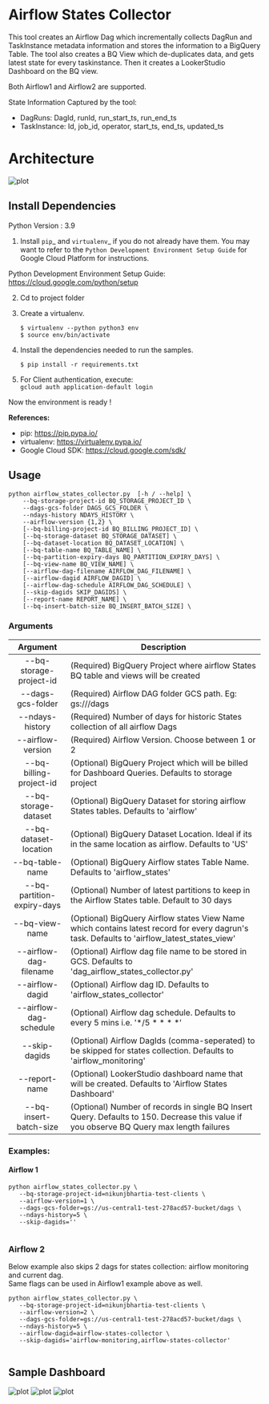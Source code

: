# Airflow States Collector 
 
This tool creates an Airflow Dag which incrementally collects DagRun and TaskInstance metadata information and stores the information to a BigQuery Table. 
The tool also creates a BQ View which de-duplicates data, and gets latest state for every taskinstance. Then it creates a LookerStudio Dashboard on the BQ view.

Both Airflow1 and Airflow2 are supported.

State Information Captured by the tool:
- DagRuns: DagId, runId, run_start_ts, run_end_ts
- TaskInstance: Id, job_id, operator, start_ts, end_ts, updated_ts

# Architecture
![plot](resources/readme/images/architecture.png?raw=true)

## Install Dependencies
Python Version : 3.9

1)  Install ```pip```_ and ```virtualenv```_ if you do not already have them.
    You may want to refer to the ```Python Development Environment Setup Guide``` for Google Cloud Platform for instructions.

Python Development Environment Setup Guide:
https://cloud.google.com/python/setup

2) Cd to project folder

3) Create a virtualenv.

    ```
    $ virtualenv --python python3 env
    $ source env/bin/activate
    ```

4) Install the dependencies needed to run the samples.

   `$ pip install -r requirements.txt`

5) For Client authentication, execute:  
`gcloud auth application-default login`

Now the environment is ready !

**References:**   
* pip: https://pip.pypa.io/
* virtualenv: https://virtualenv.pypa.io/
* Google Cloud SDK: https://cloud.google.com/sdk/

## Usage 

```
python airflow_states_collector.py  [-h / --help] \
    --bq-storage-project-id BQ_STORAGE_PROJECT_ID \ 
    --dags-gcs-folder DAGS_GCS_FOLDER \
    --ndays-history NDAYS_HISTORY \
    --airflow-version {1,2} \
    [--bq-billing-project-id BQ_BILLING_PROJECT_ID] \ 
    [--bq-storage-dataset BQ_STORAGE_DATASET] \
    [--bq-dataset-location BQ_DATASET_LOCATION] \ 
    [--bq-table-name BQ_TABLE_NAME] \
    [--bq-partition-expiry-days BQ_PARTITION_EXPIRY_DAYS] \
    [--bq-view-name BQ_VIEW_NAME] \
    [--airflow-dag-filename AIRFLOW_DAG_FILENAME] \
    [--airflow-dagid AIRFLOW_DAGID] \
    [--airflow-dag-schedule AIRFLOW_DAG_SCHEDULE] \ 
    [--skip-dagids SKIP_DAGIDS] \
    [--report-name REPORT_NAME] \
    [--bq-insert-batch-size BQ_INSERT_BATCH_SIZE] \
```

### Arguments

|          Argument           | Description                                                                                                                                 |
|:---------------------------:|---------------------------------------------------------------------------------------------------------------------------------------------|
|   --bq-storage-project-id   | (Required) BigQuery Project where airflow States BQ table and views will be created                                                         |
|      --dags-gcs-folder      | (Required) Airflow DAG folder GCS path. Eg: gs://<bucket-name>/dags                                                                         |
|       --ndays-history       | (Required) Number of days for historic States collection of all airflow Dags                                                                |
|      --airflow-version      | (Required) Airflow Version. Choose between 1 or 2                                                                                           |
|   --bq-billing-project-id   | (Optional) BigQuery Project which will be billed for Dashboard Queries. Defaults to storage project                                         |
|    --bq-storage-dataset     | (Optional) BigQuery Dataset for storing airflow States tables. Defaults to 'airflow'                                                        |
|    --bq-dataset-location    | (Optional) BigQuery Dataset Location. Ideal if its in the same location as airflow. Defaults to 'US'                                        |
|       --bq-table-name       | (Optional) BigQuery Airflow states Table Name. Defaults to 'airflow_states'                                                                 |
| --bq-partition-expiry-days  | (Optional) Number of latest partitions to keep in the Airflow States table. Default to 30 days                                              |
|       --bq-view-name        | (Optional) BigQuery Airflow states View Name which contains latest record for every dagrun's task. Defaults to 'airflow_latest_states_view' |
|   --airflow-dag-filename    | (Optional) Airflow dag file name to be stored in GCS. Defaults to 'dag_airflow_states_collector.py'                                         |
|       --airflow-dagid       | (Optional) Airflow dag ID. Defaults to 'airflow_states_collector'                                                                           |
|   --airflow-dag-schedule    | (Optional) Airflow dag schedule. Defaults to every 5 mins i.e. '*/5 * * * *'                                                                |
|        --skip-dagids        | (Optional) Airflow DagIds (comma-seperated) to be skipped for states collection. Defaults to 'airflow_monitoring'                           |
|        --report-name        | (Optional) LookerStudio dashboard name that will be created. Defaults to 'Airflow States Dashboard'                                         |
|   --bq-insert-batch-size    | (Optional) Number of records in single BQ Insert Query. Defaults to 150. Decrease this value if you observe BQ Query max length failures    |


### Examples: 
#### Airflow 1 
```
python airflow_states_collector.py \
   --bq-storage-project-id=nikunjbhartia-test-clients \
   --airflow-version=1 \
   --dags-gcs-folder=gs://us-central1-test-278acd57-bucket/dags \
   --ndays-history=5 \
   --skip-dagids=''
   
```

### Airflow 2
Below example also skips 2 dags for states collection: airflow monitoring and current dag.   
Same flags can be used in Airflow1 example above as well. 
```
python airflow_states_collector.py \
   --bq-storage-project-id=nikunjbhartia-test-clients \
   --airflow-version=2 \
   --dags-gcs-folder=gs://us-central1-test-278acd57-bucket/dags \
   --ndays-history=5 \
   --airflow-dagid=airflow-states-collector \
   --skip-dagids='airflow-monitoring,airflow-states-collector'
   
```

## Sample Dashboard
![plot](resources/readme/images/dashboard_ss1.png?raw=true)
![plot](resources/readme/images/dashboard_ss2.png?raw=true)
![plot](resources/readme/images/dashboard_ss3.png?raw=true)